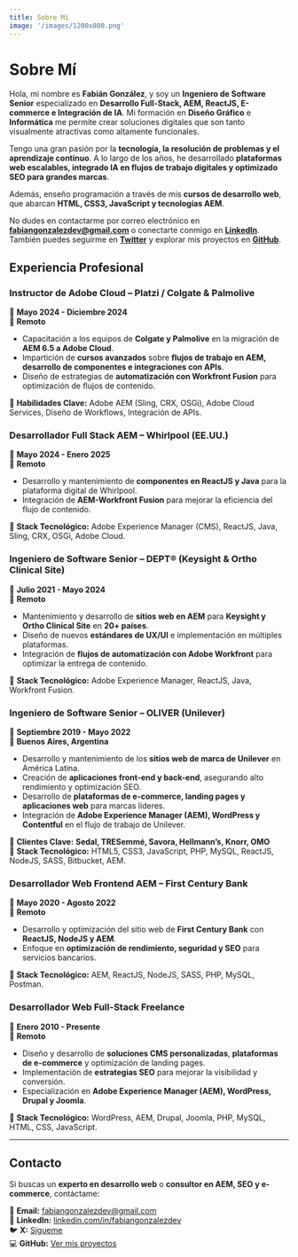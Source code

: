 ```yaml
---
title: Sobre Mí
image: '/images/1200x800.png'
---
```


# Sobre Mí

Hola, mi nombre es **Fabián González**, y soy un **Ingeniero de Software Senior** especializado en **Desarrollo Full-Stack, AEM, ReactJS, E-commerce e Integración de IA**. Mi formación en **Diseño Gráfico** e **Informática** me permite crear soluciones digitales que son tanto visualmente atractivas como altamente funcionales.

Tengo una gran pasión por la **tecnología, la resolución de problemas y el aprendizaje continuo**. A lo largo de los años, he desarrollado **plataformas web escalables, integrado IA en flujos de trabajo digitales y optimizado SEO para grandes marcas**.

Además, enseño programación a través de mis **cursos de desarrollo web**, que abarcan **HTML, CSS3, JavaScript y tecnologías AEM**.

No dudes en contactarme por correo electrónico en **[fabiangonzalezdev@gmail.com](mailto:fabiangonzalezdev@gmail.com)** o conectarte conmigo en **[LinkedIn](https://www.linkedin.com/in/fabiangonzalezdev/)**.  
También puedes seguirme en **[Twitter](https://x.com/fabgonzalezdev)** y explorar mis proyectos en **[GitHub](https://github.com)**.

## **Experiencia Profesional**

### **Instructor de Adobe Cloud – Platzi / Colgate & Palmolive**  
📅 **Mayo 2024 - Diciembre 2024**  
📍 **Remoto**  

- Capacitación a los equipos de **Colgate y Palmolive** en la migración de **AEM 6.5 a Adobe Cloud**.  
- Impartición de **cursos avanzados** sobre **flujos de trabajo en AEM, desarrollo de componentes e integraciones con APIs**.  
- Diseño de estrategias de **automatización con Workfront Fusion** para optimización de flujos de contenido.  

🔹 **Habilidades Clave:** Adobe AEM (Sling, CRX, OSGi), Adobe Cloud Services, Diseño de Workflows, Integración de APIs.

### **Desarrollador Full Stack AEM – Whirlpool (EE.UU.)**  
📅 **Mayo 2024 - Enero 2025**  
📍 **Remoto**  

- Desarrollo y mantenimiento de **componentes en ReactJS y Java** para la plataforma digital de Whirlpool.  
- Integración de **AEM-Workfront Fusion** para mejorar la eficiencia del flujo de contenido.  

🔹 **Stack Tecnológico:** Adobe Experience Manager (CMS), ReactJS, Java, Sling, CRX, OSGi, Adobe Cloud.

### **Ingeniero de Software Senior – DEPT® (Keysight & Ortho Clinical Site)**  
📅 **Julio 2021 - Mayo 2024**  
📍 **Remoto**  

- Mantenimiento y desarrollo de **sitios web en AEM** para **Keysight y Ortho Clinical Site** en **20+ países**.  
- Diseño de nuevos **estándares de UX/UI** e implementación en múltiples plataformas.  
- Integración de **flujos de automatización con Adobe Workfront** para optimizar la entrega de contenido.  

🔹 **Stack Tecnológico:** Adobe Experience Manager, ReactJS, Java, Workfront Fusion.

### **Ingeniero de Software Senior – OLIVER (Unilever)**  
📅 **Septiembre 2019 - Mayo 2022**  
📍 **Buenos Aires, Argentina**  

- Desarrollo y mantenimiento de los **sitios web de marca de Unilever** en América Latina.  
- Creación de **aplicaciones front-end y back-end**, asegurando alto rendimiento y optimización SEO.  
- Desarrollo de **plataformas de e-commerce, landing pages y aplicaciones web** para marcas líderes.  
- Integración de **Adobe Experience Manager (AEM), WordPress y Contentful** en el flujo de trabajo de Unilever.  

🔹 **Clientes Clave:** **Sedal, TRESemmé, Savora, Hellmann’s, Knorr, OMO**  
🔹 **Stack Tecnológico:** HTML5, CSS3, JavaScript, PHP, MySQL, ReactJS, NodeJS, SASS, Bitbucket, AEM.

### **Desarrollador Web Frontend AEM – First Century Bank**  
📅 **Mayo 2020 - Agosto 2022**  
📍 **Remoto**  

- Desarrollo y optimización del sitio web de **First Century Bank** con **ReactJS, NodeJS y AEM**.  
- Enfoque en **optimización de rendimiento, seguridad y SEO** para servicios bancarios.  

🔹 **Stack Tecnológico:** AEM, ReactJS, NodeJS, SASS, PHP, MySQL, Postman.

### **Desarrollador Web Full-Stack Freelance**  
📅 **Enero 2010 - Presente**  
📍 **Remoto**  

- Diseño y desarrollo de **soluciones CMS personalizadas**, **plataformas de e-commerce** y optimización de landing pages.  
- Implementación de **estrategias SEO** para mejorar la visibilidad y conversión.  
- Especialización en **Adobe Experience Manager (AEM), WordPress, Drupal y Joomla**.  

🔹 **Stack Tecnológico:** WordPress, AEM, Drupal, Joomla, PHP, MySQL, HTML, CSS, JavaScript.

---

## **Contacto**
Si buscas un **experto en desarrollo web** o **consultor en AEM, SEO y e-commerce**, contáctame:

📩 **Email:** [fabiangonzalezdev@gmail.com](mailto:fabiangonzalezdev@gmail.com)  
🔗 **LinkedIn:** [linkedin.com/in/fabiangonzalezdev](https://www.linkedin.com/in/fabiangonzalezdev/)  
🐦 **X:** [Sígueme](https://x.com/fabgonzalezdev)  
💻 **GitHub:** [Ver mis proyectos](https://github.com/fabiangonzalezdev/)
